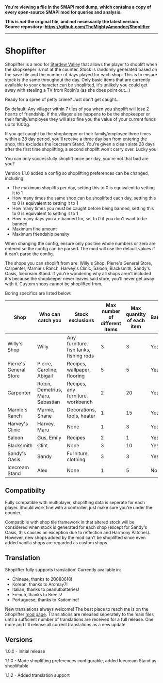 **You're viewing a file in the SMAPI mod dump, which contains a copy of every open-source SMAPI mod
for queries and analysis.**

**This is _not_ the original file, and not necessarily the latest version.**  
**Source repository: https://github.com/TheMightyAmondee/Shoplifter**

----

# Shoplifter

Shoplifter is a mod for [Stardew Valley](https://www.stardewvalley.net/) that allows the player to shoplift when the shopkeeper is not at the counter. 
Stock is randomly generated based on the save file and the number of days played for each shop. This is to ensure stock is the same throughout the day.
Only basic items that are currently available to your character can be shoplifted, it's unlikely you could get away with stealing a TV from Robin's (as she does point out...)

Ready for a spree of petty crime? Just don't get caught...

By default:
Any villager within 7 tiles of you when you shoplift will lose 2 hearts of friendship. If the villager also happens to be the shopkeeper or their family/employee they will also fine you the value of your current funds up to 1000g.

If you get caught by the shopkeeper or their family/employee three times within a 28 day period, you'll receive a three day ban from entering the shop, this excludes the Icecream Stand. You're given a clean slate 28 days after the first time shoplifting, a second shoplift won't carry over. Lucky you!

You can only successfully shoplift once per day, you're not that bad are you?

Version 1.1.0 added a config so shoplifting preferences can be changed, including: 
- The maximum shoplifts per day, setting this to 0 is equivalent to setting it to 1
- How many times the same shop can be shoplifted each day, setting this to 0 is equivalent to setting it to 1
- How many times you must be caught before being banned, setting this to 0 is equivalent to setting it to 1
- How many days you are banned for, set to 0 if you don't want to be banned
- Maximum fine amount
- Maximum friendship penalty

When changing the config, ensure only positive whole numbers or zero are entered so the config can be parsed. The mod will use the default values if it can't parse the config.

The shops you can shoplift from are: Willy's Shop, Pierre's General Store, Carpenter, Marnie's Ranch, Harvey's Clinic, Saloon, Blacksmith, Sandy's Oasis, Icecream Stand.
If you're wondering why all shops aren't included it's because the shopkeeper never leaves said store, you'll never get away with it. Custom shops cannot be shoplifted from.

Boring specifics are listed below:

Shop | Who can catch you | Stock exclusions | Max number of different items | Max quantity of each item | Bannable
-----|-----------------|------------------|-------------------------------|-------------------------- | --------
Willy's Shop | Willy | Any furniture, fish tanks, fishing rods | 3 | 3 | Yes
Pierre's General Store | Pierre, Caroline, Abigail | Recipes, wallpaper, flooring | 5 | 5 | Yes
Carpenter | Robin, Demetrius, Maru, Sebastian | Recipes, any furniture, workbench | 2 | 20 | Yes
Marnie's Ranch | Marnie, Shane | Decorations, tools, heater | 1 | 15 | Yes
Harvey's Clinic | Harvey, Maru | None | 1 | 3 | Yes
Saloon | Gus, Emily | Recipes | 2 | 1 | Yes
Blacksmith | Clint | None | 3 | 10 | Yes
Sandy's Oasis | Sandy | Furniture, clothing | 3 | 3 | Yes
Icecream Stand | Alex | None | 1 | 5 | No

## Compatibilty ##

Fully compatible with multiplayer, shoplifting data is seperate for each player. Should work fine with a controller, just make sure you're under the counter.

Compatibile with shop tile framework in that altered stock will be considered when stock is generated for each shop (except for Sandy's Oasis, this causes an exception due to reflection and Harmony Patches). However, new shops added by the mod can't be shoplifted since even added vanilla shops are regarded as custom shops.

## Translation ##

Shoplifter fully supports translation! Currently available in:
- Chinese, thanks to 20080618!
- Korean, thanks to Aromay7!
- Italian, thanks to peanutbatteries!
- French, thanks to Breeis!
- Portuguese, thanks to Kadomine!

New translations always welcome! The best place to reach me is on the Shoplifter [mod page](https://www.nexusmods.com/stardewvalley/mods/8569).
Translations are released seperately to the main files until a sufficient number of translations are received for a full release. One more and I'll release all current translations as a new update.

## Versions ##
1.0.0 - Initial release

1.1.0 - Made shoplifting preferences configurable, added Icecream Stand as shopliftable

1.1.2 - Added translation support



